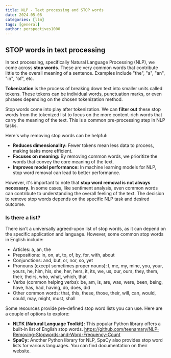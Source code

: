 ```yaml
---
title: NLP - Text processing and STOP words
date: 2024-05-08
categories: [llm]
tags: [general]
author: perspectives1000
---
```


## STOP words in text processing

In text processing, specifically Natural Language Processing (NLP),  we come across  **stop words**. These are very common words that  contribute little to the overall meaning of a sentence. Examples include "the", "a", "an", "in", "of", etc.

**Tokenization** is the process of breaking down text into smaller units called tokens. These tokens can be individual words, punctuation marks, or even phrases depending on the chosen tokenization method.

Stop words come into play after tokenization. We can  **filter out** these stop words from the tokenized list  to focus on the more content-rich words that carry the meaning of the text. This is a common pre-processing step in NLP tasks.

Here's why removing stop words can be helpful:

- **Reduces dimensionality:** Fewer tokens mean less data to process, making tasks more efficient.
- **Focuses on meaning:** By removing common words, we prioritize the words that convey the core meaning of the text.
- **Improves model performance:** In machine learning models for NLP, stop word removal can lead to better performance.

However, it's important to note that **stop word removal is not always necessary.** In some cases, like sentiment analysis, even common words can contribute to understanding the overall feeling of the text.  The decision to remove stop words depends on the specific NLP task and desired outcome.

### Is there a list?

There isn't a universally agreed-upon list of stop words, as it can depend on the specific application and language. However, some common stop words in English include:

- Articles: a, an, the
- Prepositions: in, on, at, to, of, by, for, with, about
- Conjunctions: and, but, or, nor, so, yet
- Pronouns (except sometimes proper nouns): I, me, my, mine, you, your, yours, he, him, his, she, her, hers, it, its, we, us, our, ours, they, them, their, theirs, who, what, which, that
- Verbs (common helping verbs): be, am, is, are, was, were, been, being, have, has, had, having, do, does, did
- Other common words: that, this, these, those, their, will, can, would, could, may, might, must, shall

Some resources provide pre-defined stop word lists you can use. Here are a couple of options to explore:

- **NLTK (Natural Language Toolkit):** This popular Python library offers a built-in list of English stop words. https://github.com/teenamary/NLP-Removing-Stopwords-and-Word-Frequency-Count
- **SpaCy:** Another Python library for NLP, SpaCy also provides stop word lists for various languages. You can find documentation on their website.
